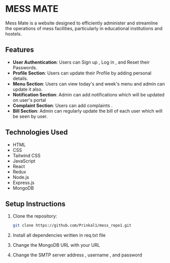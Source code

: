  # MESS MATE
 Mess Mate is a website designed to efficiently administer and streamline the operations of mess facilities, particularly in educational institutions and hostels.

## Features

- **User Authentication**: Users can Sign up , Log in , and Reset their Passwords.
- **Profile Section**: Users can update their Profile by adding personal details.
- **Menu Section**: Users can view today's and week's menu and admin can update it also.
- **Notification Section**: Admin can add notifications which will be updated on user's portal
- **Complaint Section**: Users can add complaints .
- **Bill Section**: Admin can regularly update the bill of each user which will be seen by user.

## Technologies Used

- HTML
- CSS
- Tailwind CSS
- JavaScript
- React
- Redux
- Node.js
- Express.js
- MongoDB

## Setup Instructions
1. Clone the repository:
   ```bash
   git clone https://github.com/Prinkal1/mess_repo1.git

2. Install all dependencies written in req.txt file

3. Change the MongoDB URL with your URL

4. Change the SMTP server address , username , and password 